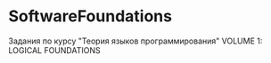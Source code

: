 # SoftwareFoundations
Задания по курсу "Теория языков программирования"
VOLUME 1: LOGICAL FOUNDATIONS
